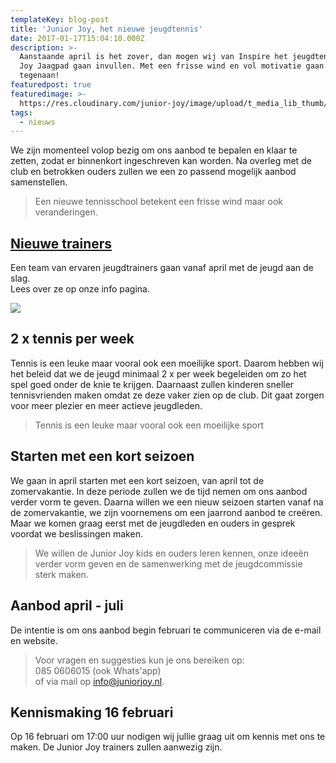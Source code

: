 ```yaml
---
templateKey: blog-post
title: 'Junior Joy, het nieuwe jeugdtennis'
date: 2017-01-17T15:04:10.000Z
description: >-
  Aanstaande april is het zover, dan mogen wij van Inspire het jeugdtennis van
  Joy Jaagpad gaan invullen. Met een frisse wind en vol motivatie gaan we er
  tegenaan!  
featuredpost: true
featuredimage: >-
  https://res.cloudinary.com/junior-joy/image/upload/t_media_lib_thumb/v1577895688/IMG_2749_pubc5h.jpg
tags:
  - nieuws
---
```

We zijn momenteel volop bezig om ons aanbod te bepalen en klaar te zetten, zodat er binnenkort ingeschreven kan worden. Na overleg met de club en betrokken ouders zullen we een zo passend mogelijk aanbod samenstellen.  

> Een nieuwe tennisschool betekent een frisse wind maar ook veranderingen. 

## **[Nieuwe trainers](https://juniorjoy.nl/about)**

Een team van ervaren jeugdtrainers gaan vanaf april met de jeugd aan de slag. \
Lees over ze op onze info pagina.

![](https://res.cloudinary.com/junior-joy/image/upload/t_media_lib_thumb/v1577895688/IMG_2749_pubc5h.jpg)

## 2 x tennis per week

Tennis is een leuke maar vooral ook een moeilijke sport. Daarom hebben wij het beleid dat we de jeugd minimaal 2 x per week begeleiden om zo het spel goed onder de knie te krijgen.  Daarnaast zullen kinderen sneller tennisvrienden maken omdat ze deze vaker zien op de club. Dit gaat zorgen voor meer plezier en meer actieve jeugdleden.

> Tennis is een leuke maar vooral ook een moeilijke sport

## Starten met een kort seizoen 

We gaan in april starten met een kort seizoen, van april tot de zomervakantie. In deze periode zullen we de tijd nemen om ons aanbod verder vorm te geven. Daarna willen we een nieuw seizoen starten vanaf na de zomervakantie, we zijn voornemens om een jaarrond aanbod te creëren. Maar we komen graag eerst met de jeugdleden en ouders in gesprek voordat we beslissingen maken. 

> We willen de Junior Joy kids en ouders leren kennen, onze ideeën verder vorm geven en de samenwerking met de jeugdcommissie sterk maken. 

## Aanbod april - juli 

De intentie is om ons aanbod begin februari te communiceren via de e-mail en website. 

> Voor vragen en suggesties kun je ons bereiken op:\
> 085 0606015 (ook Whats'app) \
> of via mail op info@juniorjoy.nl.

## Kennismaking 16 februari 

Op 16 februari om 17:00 uur nodigen wij jullie graag uit om kennis met ons te maken. De Junior Joy trainers zullen aanwezig zijn.
